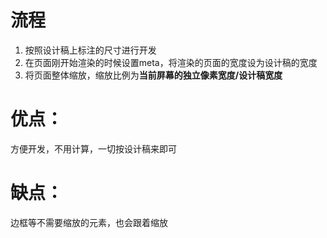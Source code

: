 # 流程
1. 按照设计稿上标注的尺寸进行开发
2. 在页面刚开始渲染的时候设置meta，将渲染的页面的宽度设为设计稿的宽度
3. 将页面整体缩放，缩放比例为**当前屏幕的独立像素宽度/设计稿宽度**

# 优点：
方便开发，不用计算，一切按设计稿来即可

# 缺点：
边框等不需要缩放的元素，也会跟着缩放
